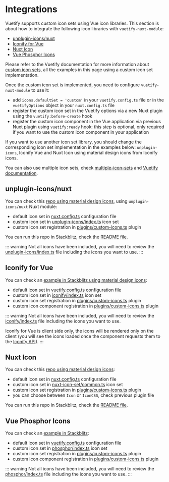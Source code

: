 # Integrations

Vuetify supports custom icon sets using Vue icon libraries. This section is about how to integrate the following icon libraries with `vuetify-nuxt-module`:
- [unplugin-icons/nuxt](https://github.com/unplugin/unplugin-icons)
- [Iconify for Vue](https://iconify.design/docs/icon-components/vue/)
- [Nuxt Icon](https://github.com/nuxt-modules/icon)
- [Vue Phosphor Icons](https://github.com/phosphor-icons/vue)

Please refer to the Vuetify documentation for more information about [custom icon sets](https://vuetifyjs.com/en/features/icon-fonts/#creating-a-custom-icon-set), all the examples in this page using a custom icon set implementation.

Once the custom icon set is implemented, you need to configure `vuetify-nuxt-module` to use it:
- add `icons.defaultSet = 'custom'` in your `vuetify.config.ts` file or in the `vuetifyOptions` object in your `nuxt.config.ts` file
- register the custom icon set in the Vuetify options via a new Nuxt plugin using the `vuetify:before-create` hook
- register the custom icon component in the Vue application via previous Nuxt plugin using `vuetify:ready` hook: this step is optional, only required if you want to use the custom icon component in your application

If you want to use another icon set library, you should change the corresponding icon set implementation in the examples below: `unplugin-icons`, Iconify Vue and Nuxt Icon using material design icons from Iconify icons.

You can also use multiple icon sets, check [multiple-icon-sets](/guide/icons/#multiple-icon-sets) and [Vuetify documentation](https://vuetifyjs.com/en/features/icon-fonts/#multiple-icon-sets).

## unplugin-icons/nuxt

You can check this [repo using material design icons](https://github.com/userquin/vuetify-nuxt-unplugin-icons-integration), using `unplugin-icons/nuxt` Nuxt module:
- default icon set in [nuxt.config.ts](https://github.com/userquin/vuetify-nuxt-unplugin-icons-integration/blob/main/nuxt.config.ts) configuration file
- custom icon set in [unplugin-icons/index.ts](https://github.com/userquin/vuetify-nuxt-unplugin-icons-integration/blob/main/unplugin-icons/index.ts) icon set
- custom icon set registration in [plugins/custom-icons.ts](https://github.com/userquin/vuetify-nuxt-unplugin-icons-integration/blob/main/plugins/custom-icons.ts) plugin

You can run this repo in Stackblitz, check the [README file](https://github.com/userquin/vuetify-nuxt-unplugin-icons-integration).

::: warning
Not all icons have been included, you will need to review the [unplugin-icons/index.ts](https://github.com/userquin/vuetify-nuxt-unplugin-icons-integration/blob/main/unplugin-icons/index.ts) file including the icons you want to use.
:::

## Iconify for Vue

You can check an [example in Stackblitz using material design icons](https://stackblitz.com/edit/nuxt-starter-al4k5x):
- default icon set in [vuetify.config.ts](https://stackblitz.com/edit/nuxt-starter-al4k5x?file=vuetify.config.ts) configuration file
- custom icon set in [iconify/index.ts](https://stackblitz.com/edit/nuxt-starter-al4k5x?file=iconify%2Findex.ts) icon set
- custom icon set registration in [plugins/custom-icons.ts](https://stackblitz.com/edit/nuxt-starter-al4k5x?file=plugins%2Fcustom-icons.ts) plugin
- custom icon component registration in [plugins/custom-icons.ts](https://stackblitz.com/edit/nuxt-starter-al4k5x?file=plugins%2Fcustom-icons.ts) plugin

::: warning
Not all icons have been included, you will need to review the [iconify/index.ts](https://stackblitz.com/edit/nuxt-starter-al4k5x?file=iconify%2Findex.ts) file including the icons you want to use.

Iconify for Vue is client side only, the icons will be rendered only on the client (you will see the icons loaded once the component requests them to the [Iconify API](https://iconify.design/docs/api/)).
:::

## Nuxt Icon

You can check this [repo using material design icons](https://github.com/userquin/vuetify-nuxt-icon-integration):
- default icon set in [nuxt.config.ts](https://github.com/userquin/vuetify-nuxt-icon-integration/blob/main/nuxt.config.ts) configuration file
- custom icon set in [nuxt-icon-set/common.ts](https://github.com/userquin/vuetify-nuxt-icon-integration/blob/main/nuxt-icon-set/common.ts) icon set
- custom icon set registration in [plugins/custom-icons.ts](https://github.com/userquin/vuetify-nuxt-icon-integration/blob/main/plugins/custom-icons.ts) plugin
- you can choose between `Icon` or `IconCSS`, check previous plugin file

You can run this repo in Stackblitz, check the [README file](https://github.com/userquin/vuetify-nuxt-icon-integration).

## Vue Phosphor Icons

You can check an [example in Stackblitz](https://stackblitz.com/edit/nuxt-starter-cgbvrr):
- default icon set in [vuetify.config.ts](https://stackblitz.com/edit/nuxt-starter-cgbvrr?file=vuetify.config.ts) configuration file
- custom icon set in [phosphor/index.ts](https://stackblitz.com/edit/nuxt-starter-cgbvrr?file=phosphor%2Findex.ts) icon set
- custom icon set registration in [plugins/custom-icons.ts](https://stackblitz.com/edit/nuxt-starter-cgbvrr?file=plugins%2Fcustom-icons.ts) plugin
- custom icon component registration in [plugins/custom-icons.ts](https://stackblitz.com/edit/nuxt-starter-cgbvrr?file=plugins%2Fcustom-icons.ts) plugin

::: warning
Not all icons have been included, you will need to review the [phosphor/index.ts](https://stackblitz.com/edit/nuxt-starter-cgbvrr?file=phosphor%2Findex.ts) file including the icons you want to use.
:::
